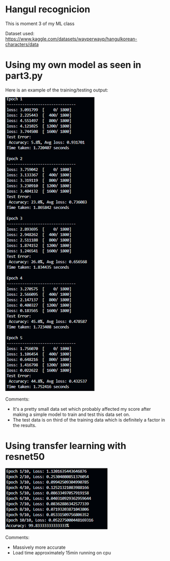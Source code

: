 # Hangul recognicion

This is moment 3 of my ML class

Dataset used: https://www.kaggle.com/datasets/wayperwayp/hangulkorean-characters/data

# Using my own model as seen in part3.py

Here is an example of the training/testing output:

![image of test data](https://github.com/Sunstrophe/Hangul-recogniction/blob/main/test_data.png?raw=true)

Comments:
- It's a pretty small data set which probably affected my score after making a simple model to train and test this data set on.
- The test data is on third of the training data which is definitely a factor in the results.

  
# Using transfer learning with resnet50

![image of data from resnet50](https://github.com/Sunstrophe/Hangul-recogniction/blob/main/resnet50_data.png?raw=true)

Comments:
- Massively more accurate
- Load time approximately 15min running on cpu
